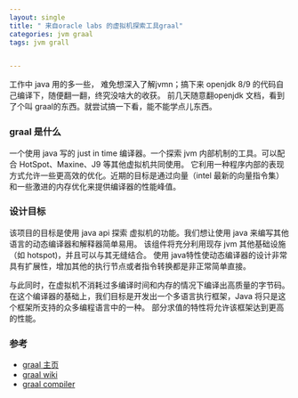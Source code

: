 ```yaml
---
layout: single
title: " 来自oracle labs 的虚拟机探索工具graal"
categories: jvm graal
tags: jvm grall


---
```


工作中 java 用的多一些， 难免想深入了解jvmn；搞下来 openjdk 8/9 的代码自己编译下，随便翻一翻，终究没啥大的收获。
前几天随意翻openjdk 文档，看到了个叫 graal的东西。就尝试搞一下看，能不能学点儿东西。

###  graal 是什么

一个使用 java 写的 just in time 编译器。一个探索 jvm 内部机制的工具。可以配合 HotSpot、Maxine、J9 等其他虚拟机共同使用。
 它利用一种程序内部的表现方式允许一些更高效的优化。近期的目标是通过向量（intel 最新的向量指令集）和一些激进的内存优化来提供编译器的性能峰值。

### 设计目标

该项目的目标是使用 java api 探索 虚拟机的功能。我们想让使用 java 来编写其他语言的动态编译器和解释器简单易用。
该组件将充分利用现存 jvm 其他基础设施（如 hotspot)，并且可以与其无缝结合。
使用 java特性使动态编译器的设计非常具有扩展性，增加其他的执行节点或者指令转换都是非正常简单直接。

与此同时，在虚拟机不消耗过多编译时间和内存的情况下编译出高质量的字节码。
在这个编译器的基础上，我们目标是开发出一个多语言执行框架，Java 将只是这个框架所支持的众多编程语言中的一种。
部分求值的特性将允许该框架达到更高的性能。

### 参考

- [graal 主页](http://openjdk.java.net/projects/graal/)
- [graal wiki](https://wiki.openjdk.java.net/display/Graal/Main)
- [graal compiler](http://ssw.jku.at/Research/Projects/JVM/Graal.html)
